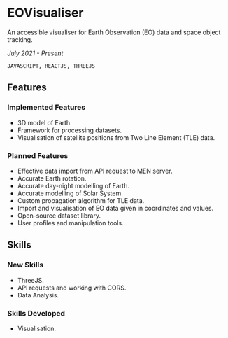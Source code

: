# **EOVisualiser**

An accessible visualiser for Earth Observation (EO) data and space object tracking.

_July 2021 - Present_

```JAVASCRIPT, REACTJS, THREEJS```

## **Features** 

### **Implemented Features**

* 3D model of Earth.
* Framework for processing datasets.
* Visualisation of satellite positions from Two Line Element (TLE) data.

### **Planned Features**

* Effective data import from API request to MEN server.
* Accurate Earth rotation.
* Accurate day-night modelling of Earth.
* Accurate modelling of Solar System.
* Custom propagation algorithm for TLE data. 
* Import and visualisation of EO data given in coordinates and values.
* Open-source dataset library.
* User profiles and manipulation tools.

## **Skills**

### **New Skills**

* ThreeJS.
* API requests and working with CORS.
* Data Analysis.

### **Skills Developed**

* Visualisation.